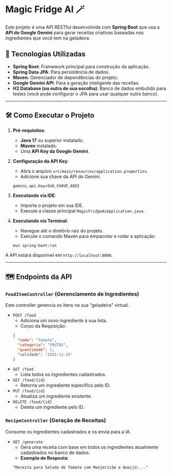 # Magic Fridge AI 🪄

Este projeto é uma API RESTful desenvolvida com **Spring Boot** que usa a **API do Google Gemini** para gerar receitas criativas baseadas nos ingredientes que você tem na geladeira.

## 🚀 Tecnologias Utilizadas

* **Spring Boot**: Framework principal para construção da aplicação.
* **Spring Data JPA**: Para persistência de dados.
* **Maven**: Gerenciador de dependências do projeto.
* **Google Gemini API**: Para a geração inteligente das receitas.
* **H2 Database (ou outra de sua escolha)**: Banco de dados embutido para testes (você pode configurar o JPA para usar qualquer outro banco).

---

## 🛠️ Como Executar o Projeto

1.  **Pré-requisitos**:
    * **Java 17** ou superior instalado.
    * **Maven** instalado.
    * Uma **API Key da Google Gemini**.


2.  **Configuração da API Key**:
    * Abra o arquivo `src/main/resources/application.properties`.
    * Adicione sua chave da API do Gemini.
    ```properties
    gemini.api.key=SUA_CHAVE_AQUI
    ```

3.  **Executando via IDE**:
    * Importe o projeto em sua IDE.
    * Execute a classe principal `MagicFridgeAiApplication.java`.


4.  **Executando via Terminal**:
    * Navegue até o diretório raiz do projeto.
    * Execute o comando Maven para empacotar e rodar a aplicação:
    ```bash
    mvn spring-boot:run
    ```

A API estará disponível em `http://localhost:8080`.

---

## 🗺️ Endpoints da API

### `FoodItemController` (Gerenciamento de Ingredientes)

Este controller gerencia os itens na sua "geladeira" virtual.

* `POST /food`
    * Adiciona um novo ingrediente à sua lista.
    * Corpo da Requisição:
    ```json
    {
      "nome": "Tomate",
      "categoria": "FRUTAS",
      "quantidade": 2,
      "validade": "2025-12-15"
    }
    ```
* `GET /food`
    * Lista todos os ingredientes cadastrados.
* `GET /food/{id}`
    * Retorna um ingrediente específico pelo ID.
* `PUT /food/{id}`
    * Atualiza um ingrediente existente.
* `DELETE /food/{id}`
    * Deleta um ingrediente pelo ID.

### `RecipeController` (Geração de Receitas)

Consome os ingredientes cadastrados e os envia para a IA.

* `GET /generate`
    * Gera uma receita com base em todos os ingredientes atualmente cadastrados no banco de dados.
    * **Exemplo de Resposta**:
    ```
    "Receita para Salada de Tomate com Manjericão e Queijo:..."
    ```